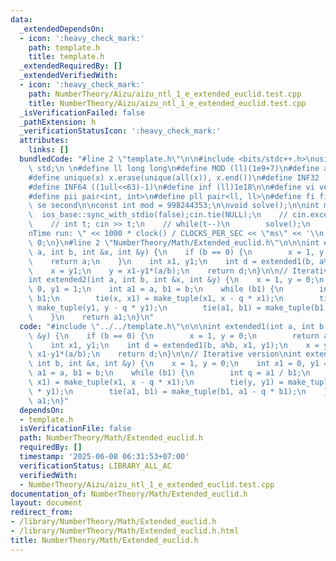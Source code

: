 ```yaml
---
data:
  _extendedDependsOn:
  - icon: ':heavy_check_mark:'
    path: template.h
    title: template.h
  _extendedRequiredBy: []
  _extendedVerifiedWith:
  - icon: ':heavy_check_mark:'
    path: NumberTheory/Aizu/aizu_ntl_1_e_extended_euclid.test.cpp
    title: NumberTheory/Aizu/aizu_ntl_1_e_extended_euclid.test.cpp
  _isVerificationFailed: false
  _pathExtension: h
  _verificationStatusIcon: ':heavy_check_mark:'
  attributes:
    links: []
  bundledCode: "#line 2 \"template.h\"\n\n#include <bits/stdc++.h>\nusing namespace\
    \ std;\n \n#define ll long long\n#define MOD (ll)(1e9+7)\n#define all(x) (x).begin(),(x).end()\n\
    #define unique(x) x.erase(unique(all(x)), x.end())\n#define INF32 ((1ull<<31)-1)\n\
    #define INF64 ((1ull<<63)-1)\n#define inf (ll)1e18\n\n#define vi vector<int>\n\
    #define pii pair<int, int>\n#define pll pair<ll, ll>\n#define fi first\n#define\
    \ se second\n\nconst int mod = 998244353;\n\nvoid solve();\n\nint main(){\n  \
    \  ios_base::sync_with_stdio(false);cin.tie(NULL);\n    // cin.exceptions(cin.failbit);\n\
    \    // int t; cin >> t;\n    // while(t--)\n        solve();\n    cerr << \"\\\
    nTime run: \" << 1000 * clock() / CLOCKS_PER_SEC << \"ms\" << '\\n';\n    return\
    \ 0;\n}\n#line 2 \"NumberTheory/Math/Extended_euclid.h\"\n\n\nint extended1(int\
    \ a, int b, int &x, int &y) {\n    if (b == 0) {\n        x = 1, y = 0;\n    \
    \    return a;\n    }\n    int x1, y1;\n    int d = extended1(b, a%b, x1, y1);\n\
    \    x = y1;\n    y = x1-y1*(a/b);\n    return d;\n}\n\n// Iterative version\n\
    int extended2(int a, int b, int &x, int &y) {\n    x = 1, y = 0;\n    int x1 =\
    \ 0, y1 = 1;\n    int a1 = a, b1 = b;\n    while (b1) {\n        int q = a1 /\
    \ b1;\n        tie(x, x1) = make_tuple(x1, x - q * x1);\n        tie(y, y1) =\
    \ make_tuple(y1, y - q * y1);\n        tie(a1, b1) = make_tuple(b1, a1 - q * b1);\n\
    \    }\n    return a1;\n}\n"
  code: "#include \"../../template.h\"\n\n\nint extended1(int a, int b, int &x, int\
    \ &y) {\n    if (b == 0) {\n        x = 1, y = 0;\n        return a;\n    }\n\
    \    int x1, y1;\n    int d = extended1(b, a%b, x1, y1);\n    x = y1;\n    y =\
    \ x1-y1*(a/b);\n    return d;\n}\n\n// Iterative version\nint extended2(int a,\
    \ int b, int &x, int &y) {\n    x = 1, y = 0;\n    int x1 = 0, y1 = 1;\n    int\
    \ a1 = a, b1 = b;\n    while (b1) {\n        int q = a1 / b1;\n        tie(x,\
    \ x1) = make_tuple(x1, x - q * x1);\n        tie(y, y1) = make_tuple(y1, y - q\
    \ * y1);\n        tie(a1, b1) = make_tuple(b1, a1 - q * b1);\n    }\n    return\
    \ a1;\n}"
  dependsOn:
  - template.h
  isVerificationFile: false
  path: NumberTheory/Math/Extended_euclid.h
  requiredBy: []
  timestamp: '2025-06-08 06:31:53+07:00'
  verificationStatus: LIBRARY_ALL_AC
  verifiedWith:
  - NumberTheory/Aizu/aizu_ntl_1_e_extended_euclid.test.cpp
documentation_of: NumberTheory/Math/Extended_euclid.h
layout: document
redirect_from:
- /library/NumberTheory/Math/Extended_euclid.h
- /library/NumberTheory/Math/Extended_euclid.h.html
title: NumberTheory/Math/Extended_euclid.h
---
```

